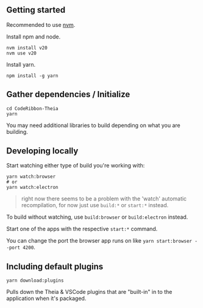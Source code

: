 ## Getting started

Recommended to use [nvm](https://github.com/creationix/nvm#install-script).

Install npm and node.

    nvm install v20
    nvm use v20

Install yarn.

    npm install -g yarn

## Gather dependencies / Initialize

    cd CodeRibbon-Theia
    yarn

You may need additional libraries to build depending on what you are building.

## Developing locally

Start watching either type of build you're working with:

    yarn watch:browser
    # or
    yarn watch:electron

> right now there seems to be a problem with the 'watch' automatic recompilation, for now just use `build:*` or `start:*` instead.

To build without watching, use `build:browser` or `build:electron` instead.

Start one of the apps with the respective `start:*` command.

You can change the port the browser app runs on like `yarn start:browser --port 4200`.

## Including default plugins

    yarn download:plugins

Pulls down the Theia & VSCode plugins that are "built-in" in to the application when it's packaged.
